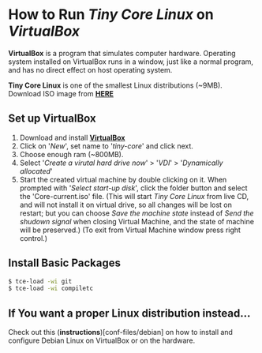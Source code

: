 How to Run *Tiny Core Linux* on *VirtualBox*
============================================
**VirtualBox** is a program that simulates computer hardware. Operating system installed on VirtualBox runs in a window, just like a normal program, and has no direct effect on host operating system.

**Tiny Core Linux** is one of the smallest Linux distributions (~9MB). Download ISO image from [**HERE**](http://distro.ibiblio.org/tinycorelinux/6.x/x86/release/Core-current.iso)

Set up VirtualBox
-----------------
1. Download and install [**VirtualBox**](http://download.virtualbox.org/virtualbox/4.3.28/VirtualBox-4.3.28-100309-Win.exe)  
2. Click on '_New_', set name to '_tiny-core_' and click next.
3. Choose enough ram (~800MB).
4. Select '_Create a virutal hard drive now_' > '_VDI_' > '_Dynamically allocated_'
5. Start the created virtual machine by double clicking on it. When prompted with '_Select start-up disk_', click the folder button and select the 'Core-current.iso' file.
(This will start *Tiny Core Linux* from live CD, and will not install it on virtual drive, so all changes will be lost on restart; but you can choose *Save the machine state* instead of *Send the shudown signal* when closing Virtual Machine, and the state of machine will be preserved.)
(To exit from Virtual Machine window press right control.)

Install Basic Packages
----------------------
```bash
$ tce-load -wi git
$ tce-load -wi compiletc
```

If You want a proper Linux distribution instead…
------------------------------------------------
Check out this (**instructions**)[conf-files/debian] on how to install and configure Debian Linux on VirtualBox or on the hardware.

